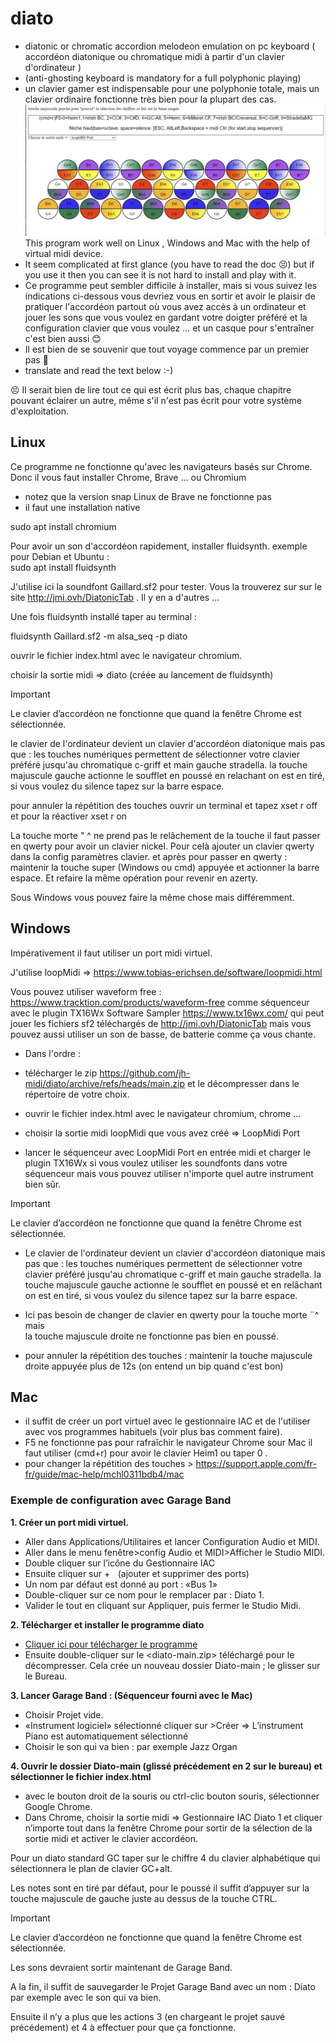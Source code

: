 
# diato
* diatonic or chromatic accordion melodeon emulation on pc keyboard
( accordéon diatonique ou chromatique midi à partir d'un clavier d'ordinateur )
*  (anti-ghosting keyboard is mandatory for a full polyphonic playing)
* un clavier gamer est indispensable pour une polyphonie totale, mais un clavier ordinaire fonctionne très bien pour la plupart des cas.
![image du programme ok](/diatok.PNG)
This program work well on Linux , Windows and Mac with the help of virtual midi device.
* It seem complicated at first glance (you have to read the doc :persevere:) but if you use it then you can see it is not hard to install and play with it.
* Ce programme peut sembler difficile à installer, mais si vous suivez les indications ci-dessous vous devriez vous en sortir et avoir le plaisir de pratiquer l'accordéon partout où vous avez accès à un ordinateur et jouer les sons que vous voulez en gardant votre doigter préféré et la configuration clavier que vous voulez ... et un casque pour s'entraîner c'est bien aussi :blush:
* Il est bien de se souvenir que tout voyage commence par un premier pas :turtle:
* translate and read the text below :-)

:persevere: Il serait bien de lire tout ce qui est écrit plus bas, chaque chapitre pouvant éclairer un autre, même s'il n'est pas écrit pour votre système d'exploitation. 
## Linux
Ce programme ne fonctionne qu'avec les navigateurs basés sur Chrome.
Donc il vous faut installer Chrome, Brave ... ou Chromium
* notez que la version snap Linux de Brave ne fonctionne pas 
* il faut une installation native

sudo apt install chromium

Pour avoir un son d'accordéon rapidement, installer fluidsynth.
exemple  pour Debian et Ubuntu :\
sudo apt install fluidsynth

J'utilise ici la soundfont Gaillard.sf2 pour tester.
Vous la trouverez sur sur le site http://jmi.ovh/DiatonicTab .
Il y en a d'autres ...

Une fois fluidsynth installé taper au terminal :

fluidsynth Gaillard.sf2 -m alsa_seq -p diato

ouvrir le fichier index.html avec le navigateur chromium.

choisir la sortie midi => diato (créée au lancement de fluidsynth)
>[!IMPORTANT]
>Le clavier d’accordéon ne fonctionne que quand la fenêtre Chrome est sélectionnée.

le clavier de l'ordinateur devient un clavier d'accordéon diatonique
mais pas que : les touches numériques permettent de sélectionner
votre clavier préféré jusqu'au chromatique c-griff et main gauche stradella.
la touche majuscule gauche actionne le soufflet en poussé en relachant
on est en tiré, si vous voulez du silence tapez sur la barre espace.

pour annuler la répétition des touches ouvrir un terminal et
tapez
xset r off
et pour la réactiver
xset r on

La touche morte  " ^ ne prend pas le relâchement de la touche
il faut passer en qwerty pour avoir un clavier nickel.
Pour celà ajouter un clavier qwerty dans la config  paramètres clavier.
et après pour passer en qwerty :
maintenir la touche super (Windows ou cmd)  appuyée et actionner la barre espace.
Et refaire la même opération pour revenir en azerty.

Sous Windows vous pouvez faire la même chose mais différemment.
## Windows
Impérativement il faut utiliser un port midi virtuel. 

J'utilise loopMidi => https://www.tobias-erichsen.de/software/loopmidi.html

Vous pouvez utiliser waveform free : 
https://www.tracktion.com/products/waveform-free comme séquenceur 
avec le plugin TX16Wx Software Sampler https://www.tx16wx.com/ qui peut jouer les fichiers sf2 téléchargés de http://jmi.ovh/DiatonicTab 
mais vous pouvez aussi utiliser un son de basse, de batterie comme ça vous chante.
* Dans l'ordre :
* télécharger le zip https://github.com/jh-midi/diato/archive/refs/heads/main.zip et le décompresser dans le répertoire de votre choix.
  
* ouvrir le fichier index.html avec le navigateur chromium, chrome ...

* choisir la sortie midi loopMidi que vous avez créé => LoopMidi Port

* lancer le séquenceur avec LoopMidi Port en entrée midi et charger le plugin TX16Wx si vous voulez utiliser les soundfonts dans votre séquenceur mais vous pouvez utiliser n'importe quel autre instrument bien sûr.

>[!IMPORTANT]
>Le clavier d’accordéon ne fonctionne que quand la fenêtre Chrome est sélectionnée.
  
* Le clavier de l'ordinateur devient un clavier d'accordéon diatonique
mais pas que : les touches numériques permettent de sélectionner
votre clavier préféré jusqu'au chromatique c-griff et main gauche stradella.
la touche majuscule gauche actionne le soufflet en poussé et en relâchant
on est en tiré, si vous voulez du silence tapez sur la barre espace.

* Ici pas besoin de changer de clavier en qwerty pour la touche morte ¨^ mais \
la touche majuscule droite ne fonctionne pas bien en poussé.
 
* pour annuler la répétition des touches : maintenir la touche majuscule droite appuyée plus de 12s (on entend un bip quand c'est bon)
## Mac

* il suffit de créer un port virtuel avec le gestionnaire IAC et de l'utiliser avec vos programmes habituels (voir plus bas comment faire).
* F5 ne fonctionne pas pour rafraîchir le navigateur Chrome sour Mac il faut utiliser (cmd+r)  pour avoir le clavier Heim1 ou taper 0 .
* pour changer la répétition des touches > https://support.apple.com/fr-fr/guide/mac-help/mchl0311bdb4/mac

### Exemple de configuration avec Garage Band  

**1. Créer un port midi virtuel.**

* Aller dans Applications/Utilitaires et lancer Configuration Audio et MIDI.
* Aller dans le menu fenêtre>config Audio et MIDI>Afficher le Studio MIDI.
* Double cliquer sur l’icône du Gestionnaire IAC
* Ensuite cliquer sur +    (ajouter et supprimer des ports) 
* Un nom par défaut est donné au port : «Bus 1»
* Double-cliquer sur ce nom pour le remplacer  par : Diato 1.
* Valider le tout en cliquant sur Appliquer, puis  fermer le Studio Midi.

**2. Télécharger et installer le programme diato**

* [Cliquer ici pour télécharger le programme](https://github.com/jh-midi/diato/archive/refs/heads/main.zip)
* Ensuite double-cliquer sur le <diato-main.zip> téléchargé pour le décompresser.
Cela crée un nouveau dossier Diato-main ; le glisser sur le Bureau.

**3. Lancer Garage Band : (Séquenceur fourni avec le Mac)**

*  Choisir Projet vide.
* «Instrument logiciel» sélectionné cliquer sur >Créer
=> L’instrument Piano est automatiquement sélectionné
* Choisir le son qui va bien : par exemple Jazz Organ

**4. Ouvrir le dossier Diato-main (glissé précédement en 2 sur le bureau)  et sélectionner le fichier index.html**

* avec le bouton droit de la souris ou ctrl-clic bouton souris, sélectionner <Ouvrir avec> Google Chrome.
* Dans Chrome, choisir la sortie midi => Gestionnaire IAC Diato 1 et cliquer n’importe tout dans la fenêtre Chrome pour sortir de la sélection de la sortie midi et activer le clavier accordéon.

Pour un diato standard GC taper sur le chiffre 4 du clavier alphabétique qui sélectionnera le plan de clavier GC+alt.

Les notes sont en tiré par défaut, pour le poussé il suffit d’appuyer sur la touche majuscule de gauche juste au dessus de la touche CTRL.
>[!IMPORTANT]
>Le clavier d’accordéon ne fonctionne que quand la fenêtre Chrome est sélectionnée.

Les sons devraient sortir maintenant de Garage Band.

A la fin, il suffit de sauvegarder le Projet Garage Band avec un nom : Diato par exemple avec le son qui va bien.

Ensuite il n’y a plus que les actions 3 (en chargeant le projet sauvé précédement) et 4 à effectuer pour que ça fonctionne.


